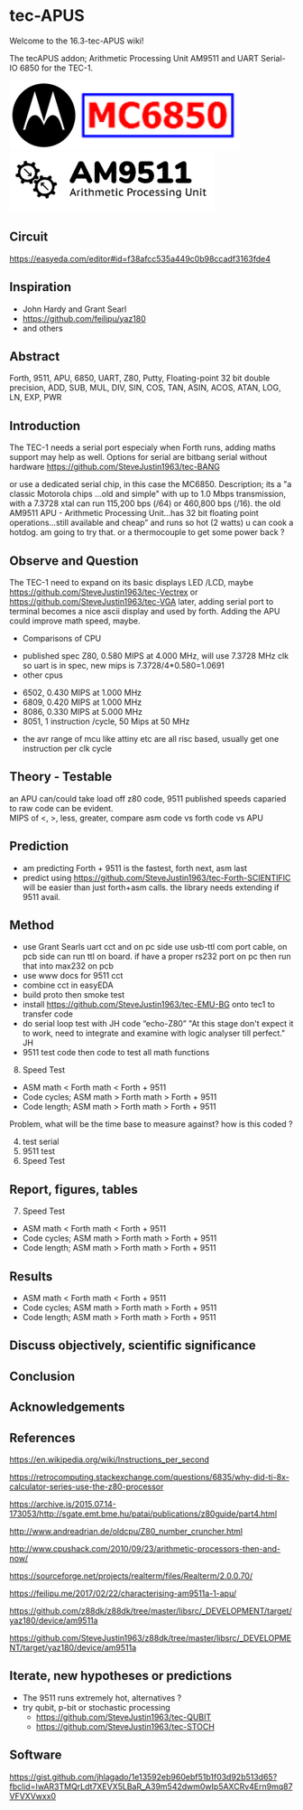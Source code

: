 # tec-APUS
Welcome to the 16.3-tec-APUS wiki!

The tecAPUS addon; Arithmetic Processing Unit AM9511 and UART Serial-IO 6850 for the TEC-1.
    
![](https://github.com/SteveJustin1963/tec-APUS/blob/master/pics/mc6850.png)
![](https://github.com/SteveJustin1963/tec-APUS/blob/master/pics/am9511%20logo.png)

## Circuit

https://easyeda.com/editor#id=f38afcc535a449c0b98ccadf3163fde4

 

## Inspiration

* John Hardy and Grant Searl 
* https://github.com/feilipu/yaz180
* and others


 
 
## Abstract
Forth, 9511, APU, 6850, UART, Z80, Putty, Floating-point 32 bit double precision, ADD, SUB, MUL, DIV, SIN, COS, TAN, ASIN, ACOS, ATAN, LOG, LN, EXP, PWR
 
## Introduction
The TEC-1 needs a serial port especialy when Forth runs, adding maths support may help as well. 
Options for serial are 
bitbang serial without hardware
https://github.com/SteveJustin1963/tec-BANG 

or use a dedicated serial chip, in this case the MC6850. Description; its a "a classic Motorola chips ...old and simple" with up to 1.0 Mbps transmission, with a 7.3728 xtal can run 115,200 bps (/64) or 460,800 bps (/16). the old AM9511 APU - Arithmetic Processing Unit...has 32 bit floating point operations...still available and cheap” and runs so hot (2 watts) u can cook a hotdog. am going to try that. or a thermocouple to get some power back ?

## Observe and Question
The TEC-1 need to expand on its basic displays LED /LCD, maybe https://github.com/SteveJustin1963/tec-Vectrex or https://github.com/SteveJustin1963/tec-VGA later, adding serial port to terminal becomes a nice ascii display and used by forth. Adding the APU could improve math speed, maybe. 

* Comparisons of CPU
- published spec Z80, 0.580 MIPS at 4.000 MHz, will use 7.3728 MHz clk so uart is in spec, 
new mips is 7.3728/4*0.580=1.0691
- other cpus 
* 6502, 0.430 MIPS at 1.000 MHz
* 6809, 0.420 MIPS at 1.000 MHz
* 8086, 0.330 MIPS at 5.000 MHz
* 8051, 1 instruction /cycle, 50 Mips at 50 MHz
- the avr range of mcu like attiny etc are all risc based, usually get one instruction per clk cycle


## Theory - Testable
an APU can/could take load off z80 code, 9511 published speeds caparied to raw code can be evident.  
MIPS of <, >, less, greater, compare asm code vs forth code vs APU

 
## Prediction
- am predicting Forth + 9511 is the fastest, forth next, asm last
- predict using https://github.com/SteveJustin1963/tec-Forth-SCIENTIFIC will be easier than just forth+asm calls. the library needs extending if 9511 avail.

 
## Method
- use Grant Searls uart cct and on pc side use usb-ttl com port cable, on pcb side can run ttl on board. if have a proper rs232 port on pc then run that into max232 on pcb 
- use www docs for 9511 cct 
- combine cct in easyEDA
- build proto then smoke test
- install https://github.com/SteveJustin1963/tec-EMU-BG onto tec1 to transfer code
- do serial loop test with JH code “echo-Z80” "At this stage don't expect it to work, need to integrate and examine with logic analyser till perfect." JH
- 9511 test code then code to test all math functions 
8. Speed Test
  * ASM math < Forth math < Forth + 9511 
  * Code cycles; ASM math > Forth math > Forth + 9511 
  * Code length; ASM math > Forth math > Forth + 9511 

Problem, what will be the time base to measure against? how is this coded ?


4. test serial 
5. 9511 test
6. Speed Test

## Report, figures, tables
7. Speed Test
* ASM math < Forth math < Forth + 9511 
* Code cycles; ASM math > Forth math > Forth + 9511 
* Code length; ASM math > Forth math > Forth + 9511 
 
## Results
* ASM math < Forth math < Forth + 9511 
* Code cycles; ASM math > Forth math > Forth + 9511 
* Code length; ASM math > Forth math > Forth + 9511 
 
## Discuss objectively, scientific significance
 
## Conclusion
 
## Acknowledgements
 
## References
https://en.wikipedia.org/wiki/Instructions_per_second

https://retrocomputing.stackexchange.com/questions/6835/why-did-ti-8x-calculator-series-use-the-z80-processor

https://archive.is/2015.07.14-173053/http://sgate.emt.bme.hu/patai/publications/z80guide/part4.html

http://www.andreadrian.de/oldcpu/Z80_number_cruncher.html

http://www.cpushack.com/2010/09/23/arithmetic-processors-then-and-now/

https://sourceforge.net/projects/realterm/files/Realterm/2.0.0.70/

https://feilipu.me/2017/02/22/characterising-am9511a-1-apu/

https://github.com/z88dk/z88dk/tree/master/libsrc/_DEVELOPMENT/target/yaz180/device/am9511a

https://github.com/SteveJustin1963/z88dk/tree/master/libsrc/_DEVELOPMENT/target/yaz180/device/am9511a

## Iterate, new hypotheses or predictions
* The 9511 runs extremely hot, alternatives ?
* try qubit, p-bit or stochastic processing 
  * https://github.com/SteveJustin1963/tec-QUBIT
  * https://github.com/SteveJustin1963/tec-STOCH

 
## Software
https://gist.github.com/jhlagado/1e13592eb960ebf51b1f03d92b513d65?fbclid=IwAR3TMQrLdt7XEVX5LBaR_A39m542dwm0wIp5AXCRv4Ern9mq87VFVXVwxx0


